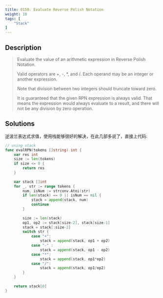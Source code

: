 ```yaml
---
title: 0150. Evaluate Reverse Polish Notation
weight: 10
tags: [
    "Stack"
]
---
```

## Description
> Evaluate the value of an arithmetic expression in Reverse Polish Notation.
> 
> Valid operators are +, -, *, and /. Each operand may be an integer or another expression.
> 
> Note that division between two integers should truncate toward zero.
> 
> It is guaranteed that the given RPN expression is always valid. That means the expression would always evaluate to a result, and there will not be any division by zero operation.



## Solutions
逆波兰表达式求值，使用栈能够很好的解决，在此几部多说了，直接上代码:
```go
// using stack
func evalRPN(tokens []string) int {
    var res int
    size := len(tokens)
    if size <= 0 {
        return res
    }
    
    var stack []int
    for _, str := range tokens {
        num, isNum := strconv.Atoi(str)
        if len(stack) == 0 || isNum == nil {
            stack = append(stack, num)
            continue
        }
        
        size := len(stack)
        op1, op2 := stack[size-2], stack[size-1]
        stack = stack[:size-2]
        switch str {
            case "+":
                stack = append(stack, op1 + op2)
            case "-" :
                stack = append(stack, op1 - op2)
            case "*":
                stack = append(stack, op1*op2)
            case "/": 
                stack = append(stack, op1/op2)
        }
    }
    
    return stack[0]
}
```
